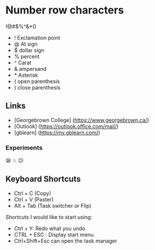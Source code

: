 # Number row characters
!@#$%^&*()
- ! Exclamation point
- @ At sign
- $ dollar sign
- % percent
- ^ Carat
- & ampersand
- \* Asterisk
- ( open parenthesis
- ) close parenthesis
## Links
- [Georgebrown College] (https://www.georgebrown.ca/)
- [Outlook] (https://outlook.office.com/mail/)
- [gblearn] (https://my.gblearn.com/)
### Experiments
😪
💥
😕

## Keyboard Shortcuts
- Ctrl + C (Copy)
- Ctrl + V (Paster)
- Alt + Tab (Task switcher or Flip)

Shortcuts I would like to start using:
- Ctrl + Y: Redo what you undo
- CTRL + ESC : Display start menu.
- Ctrl+Shift+Esc can open the task manager
